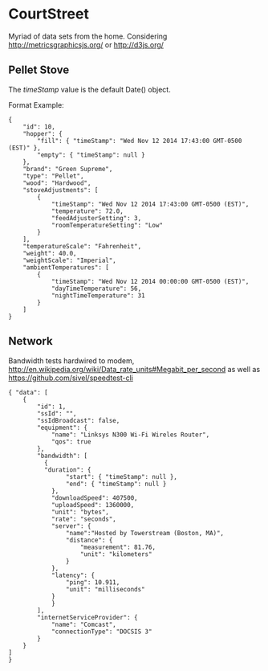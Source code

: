 CourtStreet
===========

Myriad of data sets from the home. Considering http://metricsgraphicsjs.org/ or http://d3js.org/


Pellet Stove
------------

The *timeStamp* value is the default Date() object.

Format Example:

	{
		"id": 10,
		"hopper": {
			"fill": { "timeStamp": "Wed Nov 12 2014 17:43:00 GMT-0500 (EST)" },
			"empty": { "timeStamp": null }
		},
		"brand": "Green Supreme",
		"type": "Pellet",
		"wood": "Hardwood",
		"stoveAdjustments": [
			{ 
				"timeStamp": "Wed Nov 12 2014 17:43:00 GMT-0500 (EST)",
				"temperature": 72.0,
				"feedAdjusterSetting": 3,
				"roomTemperatureSetting": "Low"
			}
		],
		"temperatureScale": "Fahrenheit",
		"weight": 40.0,
		"weightScale": "Imperial",
		"ambientTemperatures": [
			{
				"timeStamp": "Wed Nov 12 2014 00:00:00 GMT-0500 (EST)",
				"dayTimeTemperature": 56,
				"nightTimeTemperature": 31
			}
		]
	}


Network
-------

Bandwidth tests hardwired to modem, http://en.wikipedia.org/wiki/Data_rate_units#Megabit_per_second as well as https://github.com/sivel/speedtest-cli

	{ "data": [
		{
			"id": 1,
			"ssId": "",
			"ssIdBroadcast": false,
			"equipment": {
				"name": "Linksys N300 Wi-Fi Wireles Router",
				"qos": true
			},
			"bandwidth": [
			  {
			  "duration": {
					"start": { "timeStamp": null },
					"end": { "timeStamp": null }
				},
				"downloadSpeed": 407500,
				"uploadSpeed": 1360000,
				"unit": "bytes",
				"rate": "seconds",
				"server": { 
					"name":"Hosted by Towerstream (Boston, MA)",
					"distance": {
						"measurement": 81.76,
						"unit": "kilometers"
					}
				},
				"latency": {
					"ping": 10.911,
					"unit": "milliseconds"
				}
				}
			],
			"internetServiceProvider": { 
				"name": "Comcast", 
				"connectionType": "DOCSIS 3" 
			}
		}
	]
	}